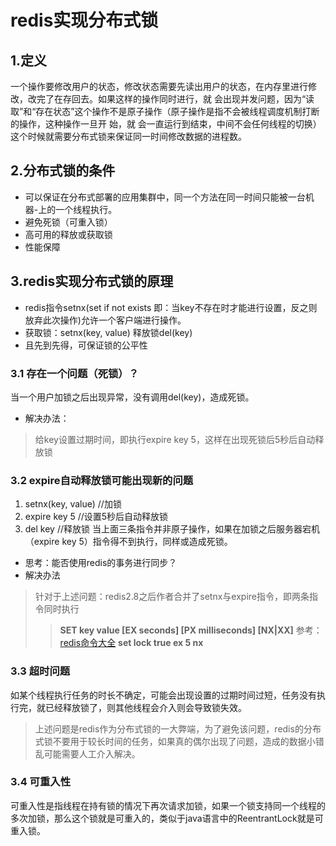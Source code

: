 # redis实现分布式锁
## 1.定义
  一个操作要修改用户的状态，修改状态需要先读出用户的状态，在内存里进行修改，改完了在存回去。如果这样的操作同时进行，就     会出现并发问题，因为“读取”和“存在状态”这个操作不是原子操作（原子操作是指不会被线程调度机制打断的操作，这种操作一旦开     始，就 会一直运行到结束，中间不会任何线程的切换）这个时候就需要分布式锁来保证同一时间修改数据的进程数。
## 2.分布式锁的条件
  * 可以保证在分布式部署的应用集群中，同一个方法在同一时间只能被一台机器-上的一个线程执行。
  * 避免死锁（可重入锁）
  * 高可用的释放或获取锁
  * 性能保障
## 3.redis实现分布式锁的原理
  * redis指令setnx(set if not exists 即：当key不存在时才能进行设置，反之则放弃此次操作)允许一个客户端进行操作。
  * 获取锁：setnx(key, value) 释放锁del(key)
  * 且先到先得，可保证锁的公平性
  
### 3.1 存在一个问题（死锁）？
   当一个用户加锁之后出现异常，没有调用del(key)，造成死锁。
   * 解决办法：
   > 给key设置过期时间，即执行expire key 5，这样在出现死锁后5秒后自动释放锁
### 3.2 expire自动释放锁可能出现新的问题
   1. setnx(key, value) //加锁
   2. expire key 5      //设置5秒后自动释放锁
   3. del key           //释放锁
   当上面三条指令并非原子操作，如果在加锁之后服务器宕机 （expire key 5）指令得不到执行，同样或造成死锁。
   * 思考：能否使用redis的事务进行同步？
   * 解决办法
   > 针对于上述问题：redis2.8之后作者合并了setnx与expire指令，即两条指令同时执行
   >> **SET key value [EX seconds] [PX milliseconds] [NX|XX]** 参考： [redis命令大全](http://doc.redisfans.com/string/set.html)
   >> **set lock true ex 5 nx**
### 3.3 超时问题
  如某个线程执行任务的时长不确定，可能会出现设置的过期时间过短，任务没有执行完，就已经释放锁了，则其他线程会介入则会导致锁失效。
  > 上述问题是redis作为分布式锁的一大弊端，为了避免该问题，redis的分布式锁不要用于较长时间的任务，如果真的偶尔出现了问题，造成的数据小错乱可能需要人工介入解决。
### 3.4 可重入性
  可重入性是指线程在持有锁的情况下再次请求加锁，如果一个锁支持同一个线程的多次加锁，那么这个锁就是可重入的，类似于java语言中的ReentrantLock就是可重入锁。
  
   
   
   
  
  
  
